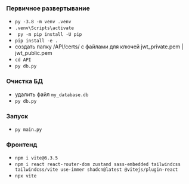 ### Первичное развертывание

- `py -3.8 -m venv .venv`
- `.venv\Scripts\activate`
- ` py -m pip install -U pip`
- `pip install -e .`
- создать папку /API/certs/ с файлами для ключей jwt_private.pem | jwt_public.pem
- `cd API`
- `py db.py`

### Очистка БД

- удалить файл `my_database.db`
- `py db.py`

### Запуск

- `py main.py`

### Фронтенд

 - `npm i vite@6.3.5`
 - `npm i react react-router-dom zustand sass-embedded tailwindcss tailwindcss/vite use-immer shadcn@latest @vitejs/plugin-react`
 - `npx vite`